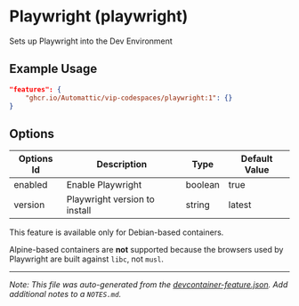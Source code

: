 
# Playwright (playwright)

Sets up Playwright into the Dev Environment

## Example Usage

```json
"features": {
    "ghcr.io/Automattic/vip-codespaces/playwright:1": {}
}
```

## Options

| Options Id | Description | Type | Default Value |
|-----|-----|-----|-----|
| enabled | Enable Playwright | boolean | true |
| version | Playwright version to install | string | latest |

This feature is available only for Debian-based containers.

Alpine-based containers are **not** supported because the browsers used by Playwright are built against `libc`, not `musl`.


---

_Note: This file was auto-generated from the [devcontainer-feature.json](https://github.com/Automattic/vip-codespaces/blob/main/features/src/playwright/devcontainer-feature.json).  Add additional notes to a `NOTES.md`._
